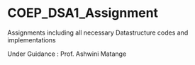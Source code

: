 # COEP_DSA1_Assignment
Assignments including all necessary Datastructure codes and implementations 


Under Guidance :
Prof. Ashwini Matange

